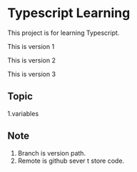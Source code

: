# Typescript Learning 
This project is for learning Typescript.

This is version 1

This is version 2

This is version 3

## Topic
1.variables


## Note
1. Branch is version path.
2. Remote is github sever t store code.